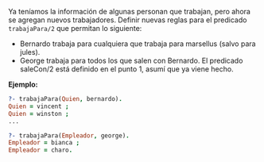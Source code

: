 Ya teníamos la información de algunas personan que trabajan, pero ahora se agregan nuevos trabajadores. 
Definir nuevas reglas para el predicado `trabajaPara/2` que permitan lo siguiente:

* Bernardo trabaja para cualquiera que trabaja para marsellus (salvo para jules). 
* George trabaja para todos los que salen con Bernardo. El predicado saleCon/2 está definido en el punto 1, asumí que ya viene hecho.

**Ejemplo:**

``` prolog
?- trabajaPara(Quien, bernardo).
Quien = vincent ;
Quien = winston ;
...

?- trabajaPara(Empleador, george).
Empleador = bianca ;
Empleador = charo.
```
